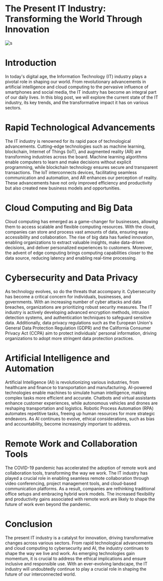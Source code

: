 #  The Present IT Industry: Transforming the World Through Innovation

![s](https://github.com/PraveenNanda124/Technical-blogs/assets/116082827/c9dbe073-02ec-4918-8edf-2d5a25cecc99)


# Introduction



In today's digital age, the Information Technology (IT) industry plays a pivotal role in shaping our world. From revolutionary advancements in artificial intelligence and cloud computing to the pervasive influence of smartphones and social media, the IT industry has become an integral part of our daily lives. In this blog post, we will explore the current state of the IT industry, its key trends, and the transformative impact it has on various sectors.



# Rapid Technological Advancements

The IT industry is renowned for its rapid pace of technological advancements. Cutting-edge technologies such as machine learning, blockchain, Internet of Things (IoT), and augmented reality (AR) are transforming industries across the board. Machine learning algorithms enable computers to learn and make decisions without explicit programming, while blockchain technology ensures secure and transparent transactions. The IoT interconnects devices, facilitating seamless communication and automation, and AR enhances our perception of reality. These advancements have not only improved efficiency and productivity but also created new business models and opportunities.



# Cloud Computing and Big Data

Cloud computing has emerged as a game-changer for businesses, allowing them to access scalable and flexible computing resources. With the cloud, companies can store and process vast amounts of data, ensuring easy accessibility and collaboration. The rise of big data has fueled innovation, enabling organizations to extract valuable insights, make data-driven decisions, and deliver personalized experiences to customers. Moreover, the advent of edge computing brings computing capabilities closer to the data source, reducing latency and enabling real-time processing.



# Cybersecurity and Data Privacy

As technology evolves, so do the threats that accompany it. Cybersecurity has become a critical concern for individuals, businesses, and governments. With an increasing number of cyber attacks and data breaches, organizations are prioritizing robust security measures. The IT industry is actively developing advanced encryption methods, intrusion detection systems, and authentication techniques to safeguard sensitive data. Additionally, data privacy regulations such as the European Union's General Data Protection Regulation (GDPR) and the California Consumer Privacy Act (CCPA) aim to protect individuals' personal information, driving organizations to adopt more stringent data protection practices.



# Artificial Intelligence and Automation

Artificial Intelligence (AI) is revolutionizing various industries, from healthcare and finance to transportation and manufacturing. AI-powered technologies enable machines to simulate human intelligence, making complex tasks more efficient and accurate. Chatbots and virtual assistants enhance customer experiences, while autonomous vehicles and drones are reshaping transportation and logistics. Robotic Process Automation (RPA) automates repetitive tasks, freeing up human resources for more strategic endeavors. As AI continues to evolve, ethical considerations, such as bias and accountability, become increasingly important to address.



# Remote Work and Collaboration Tools

The COVID-19 pandemic has accelerated the adoption of remote work and collaboration tools, transforming the way we work. The IT industry has played a crucial role in enabling seamless remote collaboration through video conferencing, project management tools, and cloud-based communication platforms. As a result, companies are rethinking traditional office setups and embracing hybrid work models. The increased flexibility and productivity gains associated with remote work are likely to shape the future of work even beyond the pandemic.



# Conclusion



The present IT industry is a catalyst for innovation, driving transformative changes across various sectors. From rapid technological advancements and cloud computing to cybersecurity and AI, the industry continues to shape the way we live and work. As emerging technologies gain momentum, it is crucial to address the ethical implications and ensure inclusive and responsible use. With an ever-evolving landscape, the IT industry will undoubtedly continue to play a crucial role in shaping the future of our interconnected world.
